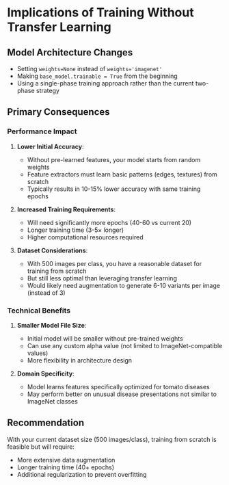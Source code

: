 # Implications of Training Without Transfer Learning

## Model Architecture Changes
- Setting `weights=None` instead of `weights='imagenet'`
- Making `base_model.trainable = True` from the beginning
- Using a single-phase training approach rather than the current two-phase strategy

## Primary Consequences

### Performance Impact
1. **Lower Initial Accuracy**: 
   - Without pre-learned features, your model starts from random weights
   - Feature extractors must learn basic patterns (edges, textures) from scratch
   - Typically results in 10-15% lower accuracy with same training epochs

2. **Increased Training Requirements**:
   - Will need significantly more epochs (40-60 vs current 20) 
   - Longer training time (3-5× longer)
   - Higher computational resources required

3. **Dataset Considerations**:
   - With 500 images per class, you have a reasonable dataset for training from scratch
   - But still less optimal than leveraging transfer learning
   - Would likely need augmentation to generate 6-10 variants per image (instead of 3)

### Technical Benefits
1. **Smaller Model File Size**: 
   - Initial model will be smaller without pre-trained weights
   - Can use any custom alpha value (not limited to ImageNet-compatible values)
   - More flexibility in architecture design

2. **Domain Specificity**:
   - Model learns features specifically optimized for tomato diseases
   - May perform better on unusual disease presentations not similar to ImageNet classes

## Recommendation
With your current dataset size (500 images/class), training from scratch is feasible but will require:
- More extensive data augmentation
- Longer training time (40+ epochs)
- Additional regularization to prevent overfitting


